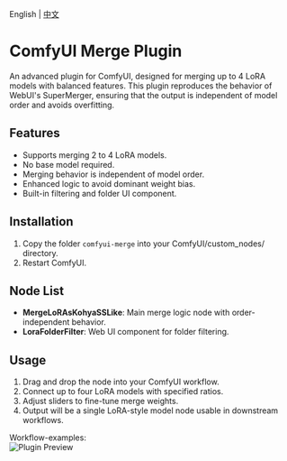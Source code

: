 
English | [中文](README_zh.md)      

# ComfyUI Merge Plugin

An advanced plugin for ComfyUI, designed for merging up to 4 LoRA models with balanced features. This plugin reproduces the behavior of WebUI's SuperMerger, ensuring that the output is independent of model order and avoids overfitting.     


## Features
- Supports merging 2 to 4 LoRA models.
- No base model required.
- Merging behavior is independent of model order.
- Enhanced logic to avoid dominant weight bias.
- Built-in filtering and folder UI component.

## Installation
1. Copy the folder `comfyui-merge` into your ComfyUI/custom_nodes/ directory.
2. Restart ComfyUI.

## Node List
- **MergeLoRAsKohyaSSLike**: Main merge logic node with order-independent behavior.
- **LoraFolderFilter**: Web UI component for folder filtering.

## Usage
1. Drag and drop the node into your ComfyUI workflow.
2. Connect up to four LoRA models with specified ratios.
3. Adjust sliders to fine-tune merge weights.
4. Output will be a single LoRA-style model node usable in downstream workflows.

Workflow-examples:      
![Plugin Preview](https://github.com/user-attachments/assets/6d0a02e6-a92e-40b3-9f1d-156fde787ff4)
